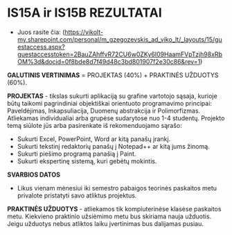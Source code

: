 
# IS15A ir IS15B REZULTATAI 
- Juos rasite čia: (https://vikolt-my.sharepoint.com/personal/m_gzegozevskis_ad_viko_lt/_layouts/15/guestaccess.aspx?guestaccesstoken=2BauZAhffvR72CU6w0ZKy6I09HaamFVpTzjh98xRbOM%3d&docid=0f8bde8d7f49d48c3bd801907f2e30c86&rev=1)

**GALUTINIS VERTINIMAS** = PROJEKTAS (40%) + PRAKTINĖS UŽDUOTYS (60%).


**PROJEKTAS** - tikslas sukurti aplikaciją su grafine vartotojo sąsaja, kurioje būtų taikomi pagrindiniai objektiškai orientuoto programavimo principai: Paveldėjimas, Inkapsuliacija, Duomenų abstrakcija ir Polimorfizmas. Atliekamas individualiai arba grupėse sudarytose nuo 1-4 studentų. Projekto temą siūlote jūs arba pasirenkate iš rekomenduojamo sąrašo:

- Sukurti Excel, PowerPoint, Word ar kitą panašų įrankį.
- Sukurti tekstinį redaktorių panašų į Notepad++ ar kitą jums žinomą.
- Sukurti piešimo programą panašią į Paint.
- Sukurti ekspertinę sistemą, kuri gebėtų mokintis.

**SVARBIOS DATOS**
- Likus vienam mėnesiui iki semestro pabaigos teorinės paskaitos metu privalote pristatyti savo atliktus projektus.
 
**PRAKTINĖS UŽDUOTYS** - atliekamos tik kompiuterinėse klasėse paskaitos metu. Kiekvieno praktinio užsiėmimo metu bus skiriama nauja užduotis. Jeigu užduotys nebus atliktos laiku įvertinimas bus dalijamas pusiau.
